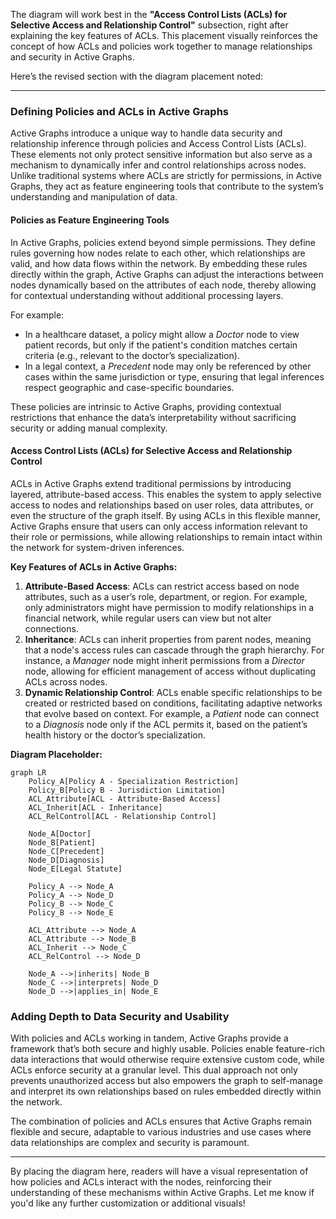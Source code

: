 The diagram will work best in the **"Access Control Lists (ACLs) for Selective Access and Relationship Control"** subsection, right after explaining the key features of ACLs. This placement visually reinforces the concept of how ACLs and policies work together to manage relationships and security in Active Graphs.

Here’s the revised section with the diagram placement noted:

---

### Defining Policies and ACLs in Active Graphs

Active Graphs introduce a unique way to handle data security and relationship inference through policies and Access Control Lists (ACLs). These elements not only protect sensitive information but also serve as a mechanism to dynamically infer and control relationships across nodes. Unlike traditional systems where ACLs are strictly for permissions, in Active Graphs, they act as feature engineering tools that contribute to the system’s understanding and manipulation of data.

#### Policies as Feature Engineering Tools

In Active Graphs, policies extend beyond simple permissions. They define rules governing how nodes relate to each other, which relationships are valid, and how data flows within the network. By embedding these rules directly within the graph, Active Graphs can adjust the interactions between nodes dynamically based on the attributes of each node, thereby allowing for contextual understanding without additional processing layers.

For example:
- In a healthcare dataset, a policy might allow a *Doctor* node to view patient records, but only if the patient's condition matches certain criteria (e.g., relevant to the doctor’s specialization).
- In a legal context, a *Precedent* node may only be referenced by other cases within the same jurisdiction or type, ensuring that legal inferences respect geographic and case-specific boundaries.

These policies are intrinsic to Active Graphs, providing contextual restrictions that enhance the data’s interpretability without sacrificing security or adding manual complexity.

#### Access Control Lists (ACLs) for Selective Access and Relationship Control

ACLs in Active Graphs extend traditional permissions by introducing layered, attribute-based access. This enables the system to apply selective access to nodes and relationships based on user roles, data attributes, or even the structure of the graph itself. By using ACLs in this flexible manner, Active Graphs ensure that users can only access information relevant to their role or permissions, while allowing relationships to remain intact within the network for system-driven inferences.

**Key Features of ACLs in Active Graphs:**
1. **Attribute-Based Access**: ACLs can restrict access based on node attributes, such as a user’s role, department, or region. For example, only administrators might have permission to modify relationships in a financial network, while regular users can view but not alter connections.
2. **Inheritance**: ACLs can inherit properties from parent nodes, meaning that a node's access rules can cascade through the graph hierarchy. For instance, a *Manager* node might inherit permissions from a *Director* node, allowing for efficient management of access without duplicating ACLs across nodes.
3. **Dynamic Relationship Control**: ACLs enable specific relationships to be created or restricted based on conditions, facilitating adaptive networks that evolve based on context. For example, a *Patient* node can connect to a *Diagnosis* node only if the ACL permits it, based on the patient’s health history or the doctor’s specialization.

**Diagram Placeholder:**
```mermaid
graph LR
    Policy_A[Policy A - Specialization Restriction]
    Policy_B[Policy B - Jurisdiction Limitation]
    ACL_Attribute[ACL - Attribute-Based Access]
    ACL_Inherit[ACL - Inheritance]
    ACL_RelControl[ACL - Relationship Control]

    Node_A[Doctor]
    Node_B[Patient]
    Node_C[Precedent]
    Node_D[Diagnosis]
    Node_E[Legal Statute]

    Policy_A --> Node_A
    Policy_A --> Node_D
    Policy_B --> Node_C
    Policy_B --> Node_E

    ACL_Attribute --> Node_A
    ACL_Attribute --> Node_B
    ACL_Inherit --> Node_C
    ACL_RelControl --> Node_D

    Node_A -->|inherits| Node_B
    Node_C -->|interprets| Node_D
    Node_D -->|applies_in| Node_E
```

### Adding Depth to Data Security and Usability

With policies and ACLs working in tandem, Active Graphs provide a framework that’s both secure and highly usable. Policies enable feature-rich data interactions that would otherwise require extensive custom code, while ACLs enforce security at a granular level. This dual approach not only prevents unauthorized access but also empowers the graph to self-manage and interpret its own relationships based on rules embedded directly within the network.

The combination of policies and ACLs ensures that Active Graphs remain flexible and secure, adaptable to various industries and use cases where data relationships are complex and security is paramount.

---

By placing the diagram here, readers will have a visual representation of how policies and ACLs interact with the nodes, reinforcing their understanding of these mechanisms within Active Graphs. Let me know if you'd like any further customization or additional visuals!
